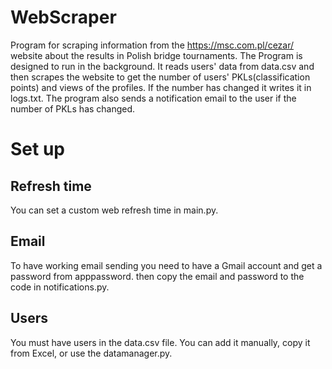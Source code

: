 # WebScraper
Program for scraping information from the https://msc.com.pl/cezar/ website about the results in Polish bridge tournaments. The Program is designed to run in the background. It reads users' data from data.csv and then scrapes the website to get the number of users' PKLs(classification points) and views of the profiles. If the number has changed it writes it in logs.txt. The program also sends a notification email to the user if the number of PKLs has changed.

# Set up
## Refresh time
You can set a custom web refresh time in main.py.
## Email
To have working email sending you need to have a Gmail account and get a password from apppassword. then copy the email and password to the code in notifications.py.
## Users 
You must have users in the data.csv file. You can add it manually, copy it from Excel, or use the datamanager.py.
